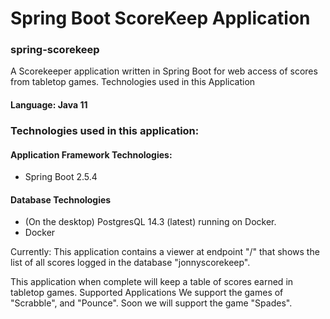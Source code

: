 # Spring Boot ScoreKeep Application
### spring-scorekeep

A Scorekeeper application written in Spring Boot for web access of scores from tabletop games. 
Technologies used in this Application

#### Language: Java 11

### Technologies used in this application: 

#### Application Framework Technologies: 
- Spring Boot 2.5.4

#### Database Technologies
- (On the desktop) PostgresQL 14.3 (latest) running on Docker. 
- Docker
 
Currently: 
This application contains a viewer at endpoint "/" that shows the list of all scores logged in the database "jonnyscorekeep". 

This application when complete will keep a table of scores earned in tabletop games. 
Supported Applications
We support the games of "Scrabble", and "Pounce". Soon we will support the game "Spades". 

